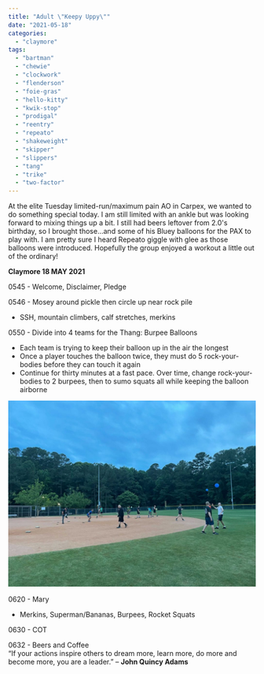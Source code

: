 ```yaml
---
title: "Adult \"Keepy Uppy\""
date: "2021-05-18"
categories: 
  - "claymore"
tags: 
  - "bartman"
  - "chewie"
  - "clockwork"
  - "flenderson"
  - "foie-gras"
  - "hello-kitty"
  - "kwik-stop"
  - "prodigal"
  - "reentry"
  - "repeato"
  - "shakeweight"
  - "skipper"
  - "slippers"
  - "tang"
  - "trike"
  - "two-factor"
---
```


At the elite Tuesday limited-run/maximum pain AO in Carpex, we wanted to do something special today. I am still limited with an ankle but was looking forward to mixing things up a bit. I still had beers leftover from 2.0's birthday, so I brought those...and some of his Bluey balloons for the PAX to play with. I am pretty sure I heard Repeato giggle with glee as those balloons were introduced. Hopefully the group enjoyed a workout a little out of the ordinary!

**Claymore 18 MAY 2021**

0545 - Welcome, Disclaimer, Pledge

0546 - Mosey around pickle then circle up near rock pile

- SSH, mountain climbers, calf stretches, merkins

0550 - Divide into 4 teams for the Thang: Burpee Balloons

- Each team is trying to keep their balloon up in the air the longest
- Once a player touches the balloon twice, they must do 5 rock-your-bodies before they can touch it again
- Continue for thirty minutes at a fast pace. Over time, change rock-your-bodies to 2 burpees, then to sumo squats all while keeping the balloon airborne

![](images/image_from_ios-1-1024x768.jpg)

0620 - Mary

- Merkins, Superman/Bananas, Burpees, Rocket Squats

0630 - COT

0632 - Beers and Coffee  
“If your actions inspire others to dream more, learn more, do more and become more, you are a leader.” – **John Quincy Adams**
